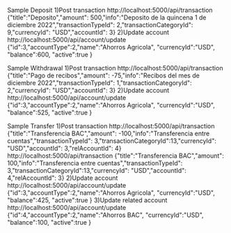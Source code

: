 Sample Deposit
1)Post transaction
http://localhost:5000/api/transaction
{"title":"Deposito","amount": 500,"info":"Deposito de la quincena 1 de diciembre 2022","transactionTypeId": 2,"transactionCategoryId": 9,"currencyId": "USD","accountId": 3}
2)Update account
http://localhost:5000/api/account/update
{"id":3,"accountType":2,"name":"Ahorros Agricola", "currencyId":"USD", "balance":600, "active":true }

Sample Withdrawal
1)Post transaction
http://localhost:5000/api/transaction
{"title":"Pago de recibos","amount": -75,"info":"Recibos del mes de diciembre 2022","transactionTypeId": 1,"transactionCategoryId": 2,"currencyId": "USD","accountId": 3}
2)Update account
http://localhost:5000/api/account/update
{"id":3,"accountType":2,"name":"Ahorros Agricola", "currencyId":"USD", "balance":525, "active":true }

Sample Transfer
1)Post transaction
http://localhost:5000/api/transaction
{"title":"Transferencia BAC","amount": -100,"info":"Transferencia entre cuentas","transactionTypeId": 3,"transactionCategoryId":13,"currencyId": "USD","accountId": 3,"relAccountId": 4}
http://localhost:5000/api/transaction
{"title":"Transferencia BAC","amount": 100,"info":"Transferencia entre cuentas","transactionTypeId": 3,"transactionCategoryId":13,"currencyId": "USD","accountId": 4,"relAccountId": 3}
2)Update account
http://localhost:5000/api/account/update
{"id":3,"accountType":2,"name":"Ahorros Agricola", "currencyId":"USD", "balance":425, "active":true }
3)Update related account
http://localhost:5000/api/account/update
{"id":4,"accountType":2,"name":"Ahorros BAC", "currencyId":"USD", "balance":100, "active":true }
